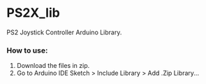 # PS2X_lib

PS2 Joystick Controller Arduino Library.

### How to use:  
1. Download the files in zip.  
2. Go to Arduino IDE Sketch > Include Library > Add .Zip Library...
